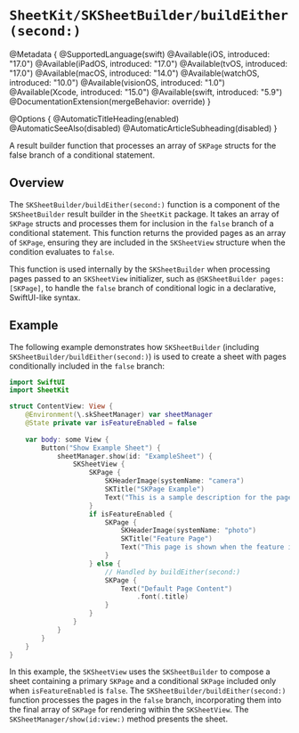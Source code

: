 # ``SheetKit/SKSheetBuilder/buildEither(second:)``

@Metadata {
    @SupportedLanguage(swift)
    @Available(iOS, introduced: "17.0")
    @Available(iPadOS, introduced: "17.0")
    @Available(tvOS, introduced: "17.0")
    @Available(macOS, introduced: "14.0")
    @Available(watchOS, introduced: "10.0")
    @Available(visionOS, introduced: "1.0")
    @Available(Xcode, introduced: "15.0")
    @Available(swift, introduced: "5.9")
    @DocumentationExtension(mergeBehavior: override)
}

@Options {
    @AutomaticTitleHeading(enabled)
    @AutomaticSeeAlso(disabled)
    @AutomaticArticleSubheading(disabled)
}

A result builder function that processes an array of ``SKPage`` structs for the false branch of a conditional statement.

## Overview

The ``SKSheetBuilder/buildEither(second:)`` function is a component of the ``SKSheetBuilder`` result builder in the `SheetKit` package. It takes an array of ``SKPage`` structs and processes them for inclusion in the `false` branch of a conditional statement. This function returns the provided pages as an array of ``SKPage``, ensuring they are included in the ``SKSheetView`` structure when the condition evaluates to `false`.

This function is used internally by the ``SKSheetBuilder`` when processing pages passed to an ``SKSheetView`` initializer, such as `@SKSheetBuilder pages: [SKPage]`, to handle the `false` branch of conditional logic in a declarative, SwiftUI-like syntax.

## Example

The following example demonstrates how ``SKSheetBuilder`` (including ``SKSheetBuilder/buildEither(second:)``) is used to create a sheet with pages conditionally included in the `false` branch:

```swift
import SwiftUI
import SheetKit

struct ContentView: View {
    @Environment(\.skSheetManager) var sheetManager
    @State private var isFeatureEnabled = false
    
    var body: some View {
        Button("Show Example Sheet") {
            sheetManager.show(id: "ExampleSheet") {
                SKSheetView {
                    SKPage {
                        SKHeaderImage(systemName: "camera")
                        SKTitle("SKPage Example")
                        Text("This is a sample description for the page.")
                    }
                    if isFeatureEnabled {
                        SKPage {
                            SKHeaderImage(systemName: "photo")
                            SKTitle("Feature Page")
                            Text("This page is shown when the feature is enabled.")
                        }
                    } else {
                        // Handled by buildEither(second:)
                        SKPage {
                            Text("Default Page Content")
                                .font(.title)
                        }
                    }
                }
            }
        }
    }
}
```

In this example, the ``SKSheetView`` uses the ``SKSheetBuilder`` to compose a sheet containing a primary ``SKPage`` and a conditional ``SKPage`` included only when `isFeatureEnabled` is `false`. The ``SKSheetBuilder/buildEither(second:)`` function processes the pages in the `false` branch, incorporating them into the final array of ``SKPage`` for rendering within the ``SKSheetView``. The ``SKSheetManager/show(id:view:)`` method presents the sheet.